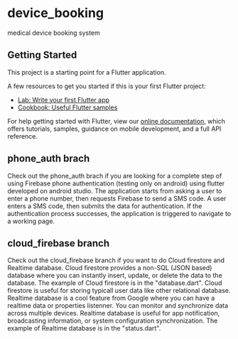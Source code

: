 # device_booking

medical device booking system

## Getting Started

This project is a starting point for a Flutter application.

A few resources to get you started if this is your first Flutter project:

- [Lab: Write your first Flutter app](https://flutter.dev/docs/get-started/codelab)
- [Cookbook: Useful Flutter samples](https://flutter.dev/docs/cookbook)

For help getting started with Flutter, view our
[online documentation](https://flutter.dev/docs), which offers tutorials,
samples, guidance on mobile development, and a full API reference.

## phone_auth brach
Check out the phone_auth brach if you are looking for a complete step of using Firebase phone authentication (testing only on android) using flutter developed on android studio. The application starts from asking a user to enter a phone number, then requests Firebase to send a SMS code. A user enters a SMS code, then submits the data for authentication. If the authentication process successes, the application is triggered to navigate to a working page.

## cloud_firebase branch
Check out the cloud_firebase branch if you want to do Cloud firestore and Realtime database. Cloud firestore provides a non-SQL (JSON based) database where you can instantly insert, update, or delete the data to the database. The example of Cloud firestore is in the "database.dart". Cloud firestore is useful for storing typicall user data like other relational database. Realtime database is a cool feature from Google where you can have a realtime data or properties listenner. You can monitor and synchronize data across multiple devices. Realtime database is useful for app notification, broadcasting information, or system configuration synchronization. The example of Realtime database is in the "status.dart".


